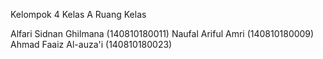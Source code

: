 Kelompok 4 
Kelas A
Ruang Kelas

Alfari Sidnan Ghilmana 	(140810180011)
Naufal Ariful Amri	(140810180009)
Ahmad Faaiz Al-auza'i	(140810180023)